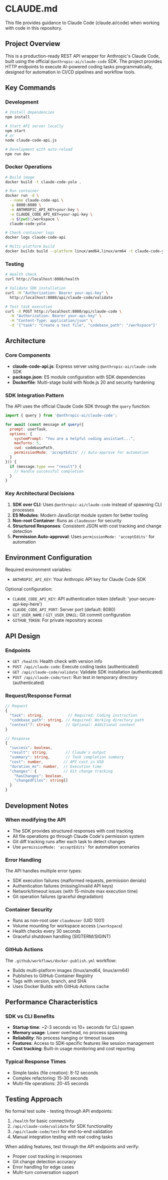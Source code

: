 # CLAUDE.md

This file provides guidance to Claude Code (claude.ai/code) when working with code in this repository.

## Project Overview

This is a production-ready REST API wrapper for Anthropic's Claude Code, built using the official `@anthropic-ai/claude-code` SDK. The project provides HTTP endpoints to execute AI-powered coding tasks programmatically, designed for automation in CI/CD pipelines and workflow tools.

## Key Commands

### Development
```bash
# Install dependencies
npm install

# Start API server locally
npm start
# or
node claude-code-api.js

# Development with auto-reload
npm run dev
```

### Docker Operations
```bash
# Build image
docker build -t claude-code-yolo .

# Run container
docker run -d \
  --name claude-code-api \
  -p 8080:8080 \
  -e ANTHROPIC_API_KEY=your-key \
  -e CLAUDE_CODE_API_KEY=your-api-key \
  -v $(pwd):/workspace \
  claude-code-yolo

# Check container logs
docker logs claude-code-api

# Multi-platform build
docker buildx build --platform linux/amd64,linux/arm64 -t claude-code-yolo .
```

### Testing
```bash
# Health check
curl http://localhost:8080/health

# Validate SDK installation
curl -H "Authorization: Bearer your-api-key" \
  http://localhost:8080/api/claude-code/validate

# Test task execution
curl -X POST http://localhost:8080/api/claude-code \
  -H "Authorization: Bearer your-api-key" \
  -H "Content-Type: application/json" \
  -d '{"task": "Create a test file", "codebase_path": "/workspace"}'
```

## Architecture

### Core Components
- **claude-code-api.js**: Express server using `@anthropic-ai/claude-code` SDK
- **package.json**: ES module configuration with SDK dependencies
- **Dockerfile**: Multi-stage build with Node.js 20 and security hardening

### SDK Integration Pattern
The API uses the official Claude Code SDK through the `query` function:
```javascript
import { query } from '@anthropic-ai/claude-code';

for await (const message of query({
  prompt: userTask,
  options: {
    systemPrompt: "You are a helpful coding assistant...",
    maxTurns: 5,
    cwd: codebasePath,
    permissionMode: 'acceptEdits' // Auto-approve for automation
  }
})) {
  if (message.type === "result") {
    // Handle successful completion
  }
}
```

### Key Architectural Decisions
1. **SDK over CLI**: Uses `@anthropic-ai/claude-code` instead of spawning CLI processes
2. **ES Modules**: Modern JavaScript module system for better tooling
3. **Non-root Container**: Runs as `claudeuser` for security
4. **Structured Responses**: Consistent JSON with cost tracking and change detection
5. **Permission Auto-approval**: Uses `permissionMode: 'acceptEdits'` for automation

## Environment Configuration

Required environment variables:
- `ANTHROPIC_API_KEY`: Your Anthropic API key for Claude Code SDK

Optional configuration:
- `CLAUDE_CODE_API_KEY`: API authentication token (default: 'your-secure-api-key-here')
- `CLAUDE_CODE_API_PORT`: Server port (default: 8080)
- `GIT_USER_NAME` / `GIT_USER_EMAIL`: Git commit configuration
- `GITHUB_TOKEN`: For private repository access

## API Design

### Endpoints
- `GET /health`: Health check with version info
- `POST /api/claude-code`: Execute coding tasks (authenticated)
- `GET /api/claude-code/validate`: Validate SDK installation (authenticated)
- `POST /api/claude-code/test`: Run test in temporary directory (authenticated)

### Request/Response Format
```typescript
// Request
{
  "task": string,           // Required: Coding instruction
  "codebase_path": string, // Required: Working directory path
  "context"?: string       // Optional: Additional context
}

// Response
{
  "success": boolean,
  "result": string,        // Claude's output
  "summary": string,       // Task completion summary
  "cost": number,         // API cost in USD
  "duration_ms": number,  // Execution time
  "changes": {            // Git change tracking
    "hasChanges": boolean,
    "changedFiles": string[]
  }
}
```

## Development Notes

### When modifying the API
- The SDK provides structured responses with cost tracking
- All file operations go through Claude Code's permission system
- Git diff tracking runs after each task to detect changes
- Use `permissionMode: 'acceptEdits'` for automation scenarios

### Error Handling
The API handles multiple error types:
- SDK execution failures (malformed requests, permission denials)
- Authentication failures (missing/invalid API keys)
- Network/timeout issues (with 15-minute max execution time)
- Git operation failures (graceful degradation)

### Container Security
- Runs as non-root user `claudeuser` (UID 1001)
- Volume mounting for workspace access (`/workspace`)
- Health checks every 30 seconds
- Graceful shutdown handling (SIGTERM/SIGINT)

### GitHub Actions
The `.github/workflows/docker-publish.yml` workflow:
- Builds multi-platform images (linux/amd64, linux/arm64)
- Publishes to GitHub Container Registry
- Tags with version, branch, and SHA
- Uses Docker Buildx with GitHub Actions cache

## Performance Characteristics

### SDK vs CLI Benefits
- **Startup time**: ~2-3 seconds vs 10+ seconds for CLI spawn
- **Memory usage**: Lower overhead, no process spawning
- **Reliability**: No process hanging or timeout issues
- **Features**: Access to SDK-specific features like session management
- **Cost tracking**: Built-in usage monitoring and cost reporting

### Typical Response Times
- Simple tasks (file creation): 8-12 seconds
- Complex refactoring: 15-30 seconds
- Multi-file operations: 20-45 seconds

## Testing Approach

No formal test suite - testing through API endpoints:
1. `/health` for basic connectivity
2. `/api/claude-code/validate` for SDK functionality
3. `/api/claude-code/test` for end-to-end validation
4. Manual integration testing with real coding tasks

When adding features, test through the API endpoints and verify:
- Proper cost tracking in responses
- Git change detection accuracy
- Error handling for edge cases
- Multi-turn conversation support